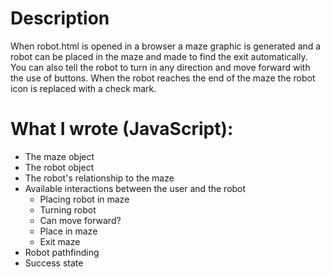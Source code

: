 # Description
When robot.html is opened in a browser a maze graphic is generated and a robot can be placed in the maze and made to find the exit automatically. You can also tell the robot to turn in any direction and move forward with the use of buttons. When the robot reaches the end of the maze the robot icon is replaced with a check mark.

# What I wrote (JavaScript):
- The maze object
- The robot object
- The robot's relationship to the maze
- Available interactions between the user and the robot
  - Placing robot in maze
  - Turning robot
  - Can move forward?
  - Place in maze
  - Exit maze
- Robot pathfinding
- Success state
